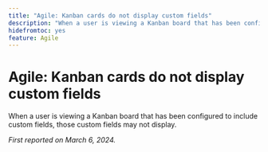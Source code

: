 ```yaml
---
title: "Agile: Kanban cards do not display custom fields"
description: "When a user is viewing a Kanban board that has been configured to include custom fields, those custom fields may not display."
hidefromtoc: yes
feature: Agile
---
```


# Agile: Kanban cards do not display custom fields

When a user is viewing a Kanban board that has been configured to include custom fields, those custom fields may not display.

_First reported on March 6, 2024._
 